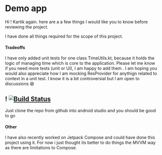 # Demo app
Hi ! Kartik again. here are a a few things I would like you to know before reviewing the project.

I have done all things required for the scope of this project.

#### Tradeoffs
I have only added unit tests for one class TimeUtils.kt, because it holds the logic of managing time which is core to the application. Please let me know if you need more tests (unit or UI), I am happy to add them . I am hoping you would also appreciate how I am mocking ResProvider for anythign related to context in a unit test. I know it is a bit controversial but I am open to discussions :smile:


## ! [![Build Status](https://travis-ci.org/joemccann/dillinger.svg?branch=master)](https://travis-ci.org/joemccann/dillinger)
Just clone the repo from github into android studio and you should be good to go


#### Other
I have also recently worked on Jetpack Compose and could have done this project using it. For now i just thought its better to do things the MVVM way as there are limitations to Compose.